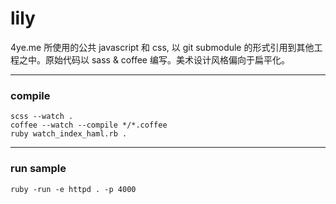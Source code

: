 lily
====

4ye.me 所使用的公共 javascript 和 css, 以 git submodule 的形式引用到其他工程之中。原始代码以 sass &amp; coffee 编写。美术设计风格偏向于扁平化。

----------------

### compile

```
scss --watch .
coffee --watch --compile */*.coffee
ruby watch_index_haml.rb .
```

----------------

### run sample

```
ruby -run -e httpd . -p 4000
```